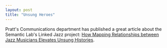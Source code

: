 ```yaml
---
layout: post
title: "Unsung Heroes"
---
```

Pratt's Communications department has published a great article about the Semantic Lab's Linked Jazz project: [How Mapping Relationships between Jazz Musicians Elevates Unsung Histories](https://www.pratt.edu/news/view/how-mapping-relationships-between-jazz-musicians-elevates-unsung-histories).

